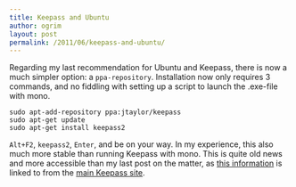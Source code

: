 ```yaml
---
title: Keepass and Ubuntu
author: ogrim
layout: post
permalink: /2011/06/keepass-and-ubuntu/
---
```

Regarding my last recommendation for Ubuntu and Keepass, there is now a much simpler option: a `ppa-repository`. Installation now only requires 3 commands, and no fiddling with setting up a script to launch the .exe-file with mono.


	sudo apt-add-repository ppa:jtaylor/keepass
	sudo apt-get update
	sudo apt-get install keepass2

`Alt+F2`, `keepass2`, `Enter`, and be on your way. In my experience, this also much more stable than running Keepass with mono. This is quite old news and more accessible than my last post on the matter, as [this information][1] is linked to from the [main Keepass site][2].

 [1]: http://sourceforge.net/projects/keepass/forums/forum/329220/topic/4503818
 [2]: http://keepass.info/
